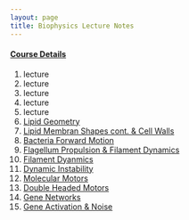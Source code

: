 ```yaml
---
layout: page
title: Biophysics Lecture Notes
---
```


#### [Course Details](http://www.physics.purdue.edu/academic-programs/courses/course_detail.php?SEM=spring2015&c=phys570J) 

1. lecture
2. lecture
3. lecture
4. lecture
5. lecture
6. [Lipid Geometry](/lecture6/)
7. [Lipid Membran Shapes cont. & Cell Walls](/lecture7/)
8. [Bacteria Forward Motion](/lecture8/)
9. [Flagellum Propulsion & Filament Dynamics](/lecture9/)
10. [Filament Dyanmics](/lecture10/)
11. [Dynamic Instability](/lecture11/)
12. [Molecular Motors](/lecture12/)
13. [Double Headed Motors](/lecture13/)
14. [Gene Networks](/lecture14/)
15. [Gene Activation & Noise](/lecture15/)
